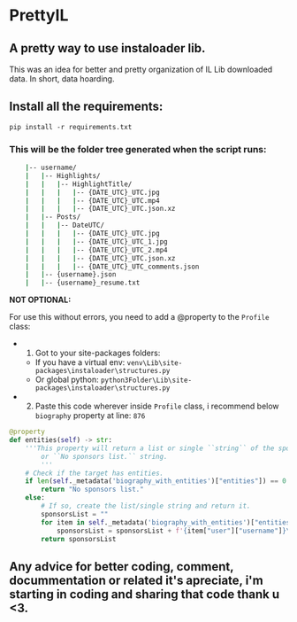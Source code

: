 # PrettyIL
## A pretty way to use instaloader lib.
This was an idea for better and pretty organization of IL Lib downloaded data.
In short, data hoarding.
## Install all the requirements:
```
pip install -r requirements.txt
```
### This will be the folder tree generated when the script runs:
```bash
    |-- username/
    |   |-- Highlights/
    |   |   |-- HighlightTitle/
    |   |   |   |-- {DATE_UTC}_UTC.jpg
    |   |   |   |-- {DATE_UTC}_UTC.mp4
    |   |   |   |-- {DATE_UTC}_UTC.json.xz
    |   |-- Posts/
    |   |   |-- DateUTC/
    |   |   |   |-- {DATE_UTC}_UTC.jpg
    |   |   |   |-- {DATE_UTC}_UTC_1.jpg 
    |   |   |   |-- {DATE_UTC}_UTC_2.mp4 
    |   |   |   |-- {DATE_UTC}_UTC.json.xz 
    |   |   |   |-- {DATE_UTC}_UTC_comments.json
    |   |-- {username}.json
    |   |-- {username}_resume.txt
```
**NOT OPTIONAL:**

For use this without errors, you need to add a @property to the `Profile` class:
- 1. Got to your site-packages folders:
    - If you have a virtual env: `venv\Lib\site-packages\instaloader\structures.py`
    - Or global python:
    `python3Folder\Lib\site-packages\instaloader\structures.py`
- 2. Paste this code wherever inside `Profile` class, i recommend below `biography` property at line: `876`
```python
@property
def entities(self) -> str:
    '''This property will return a list or single ``string`` of the sponsored accounts/entities showed in the target profile
        or ``No sponsors list.`` string.
        '''
    # Check if the target has entities.
    if len(self._metadata('biography_with_entities')["entities"]) == 0:
        return "No sponsors list."
    else:
        # If so, create the list/single string and return it.
        sponsorsList = ""
        for item in self._metadata('biography_with_entities')["entities"]:
            sponsorsList = sponsorsList + f'{item["user"]["username"]}\n'
        return sponsorsList
```
## Any advice for better coding, comment, docummentation or related it's apreciate, i'm starting in coding and sharing that code thank u <3.